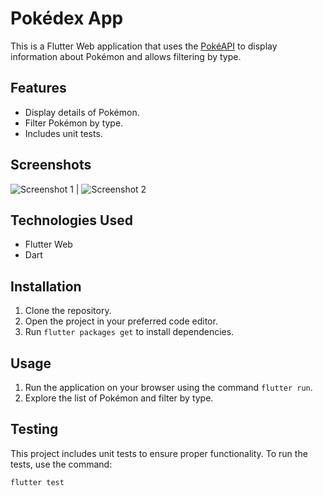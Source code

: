 # Pokédex App

This is a Flutter Web application that uses the [PokéAPI](https://pokeapi.co/api/v2) to display information about Pokémon and allows filtering by type.

## Features

- Display details of Pokémon.
- Filter Pokémon by type.
- Includes unit tests.

## Screenshots

![Screenshot 1](screenshot1.png) | ![Screenshot 2](screenshot2.png)

## Technologies Used

- Flutter Web
- Dart

## Installation

1. Clone the repository.
2. Open the project in your preferred code editor.
3. Run `flutter packages get` to install dependencies.

## Usage

1. Run the application on your browser using the command `flutter run`.
2. Explore the list of Pokémon and filter by type.

## Testing

This project includes unit tests to ensure proper functionality. To run the tests, use the command:

```bash
flutter test
```
